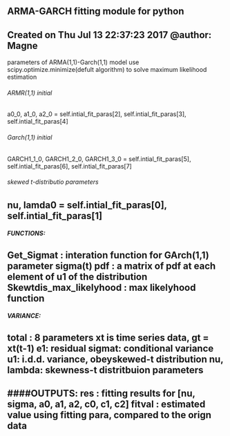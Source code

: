 ## ARMA-GARCH fitting module for python


Created on Thu Jul 13 22:37:23 2017
@author: Magne
------------------------------------------------------------------------
parameters of ARMA(1,1)-Garch(1,1) model
use scipy.optimize.minimize(defult algorithm) to solve maximum likelihood estimation 

###### ARMR(1,1) initial
a0_0, a1_0, a2_0 = self.intial_fit_paras[2], self.intial_fit_paras[3], \
self.intial_fit_paras[4] 

###### Garch(1,1) initial
GARCH1_1_0, GARCH1_2_0, GARCH1_3_0 = self.intial_fit_paras[5], \
self.intial_fit_paras[6], self.intial_fit_paras[7]

###### skewed t-distributio parameters 
nu, lamda0 = self.intial_fit_paras[0], self.intial_fit_paras[1]
------------------------------------------------------------------------
##### FUNCTIONS:
Get_Sigmat : interation function for GArch(1,1) parameter sigma(t)
pdf : a matrix of pdf at each element of u1 of the distribution  
Skewtdis_max_likelyhood : max likelyhood function 
-----------------------------------------------------------------------
##### VARIANCE:
total : 8 parameters 
xt is time series data, gt = xt(t-1) 
e1: residual
sigmat: conditional variance
u1:  i.d.d. variance, obeyskewed-t distribution 
nu, lambda: skewness-t distritbuion parameters
------------------------------------------------------------------------
####OUTPUTS:
res : fitting results for  [nu, sigma, a0, a1, a2, c0, c1, c2]
fitval : estimated value using fitting para, compared to the orign data
-----------------------------------------------------------------------
